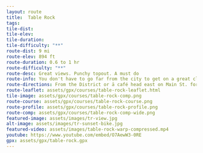 ```yaml
---
layout: route
title:  Table Rock
tags:
tile-dist:
tile-elev:
tile-duration:
tile-difficulty: "**"
route-dist: 9 mi
route-elev: 894 ft
route-duration: 0.6 to 1 hr
route-difficulty: "**"
route-desc: Great views. Punchy topout. A must do
route-info: You don't have to go far from the city to get on a great climb. Table Rock is the prominent cliff-forming mesa located directly E. of downtown. Try to spin up during the short approach. The grades are relatively continuous and manageable until the final 200-300 m approach to the topout. Your efforts are rewarded with one of the best views of the valley. Use the photo spot as an excuse to rest near the top, or snag it on your way down.
route-directions: From the District or ā café head east on Main St. for a nice flyby of downtown Boise. Turn left onto Broadway at the hospital. Continue thru an intersection under the sky walk that connects the red-brick hospital campus. Look out for large polygon figures of a fox and a bear on your right side. Enter the incipient roundabout and and take the first exit onto Shaw Mtn. Road. Continue on Shaw Mtn. until the top, being sure to take the soft-right when the road forks about half-way up.
route-leaflet: assets/gpx/courses/table-rock-leaflet.html
tile-image: assets/gpx/courses/table-rock-comp.png
route-course: assets/gpx/courses/table-rock-course.png
route-profile: assets/gpx/courses/table-rock-profile.png
route-comp: assets/gpx/courses/table-rock-comp-wide.png
featured-image: assets/images/tr-view.jpg
alt-image: assets/images/tr-sunset-bike.jpg
featured-video: assets/images/table-rock-warp-compressed.mp4
youtube: https://www.youtube.com/embed/O7AewW3-0RE
gpx: assets/gpx/table-rock.gpx
---
```

